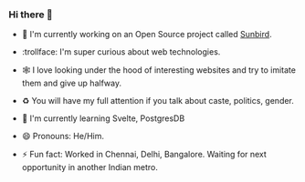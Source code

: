 ### Hi there 👋


- 🔭 I'm currently working on an Open Source project called [Sunbird](https://github.com/Sunbird-Ed/).

- :trollface: I'm super curious about web technologies.

- :spider_web: I love looking under the hood of interesting websites and try to imitate them and give up halfway. 

- :recycle: You will have my full attention if you talk about caste, politics, gender.  

- 🌱 I'm currently learning Svelte, PostgresDB

- 😄 Pronouns: He/Him.

- ⚡ Fun fact: Worked in Chennai, Delhi, Bangalore. Waiting for next opportunity in another Indian metro.
 
